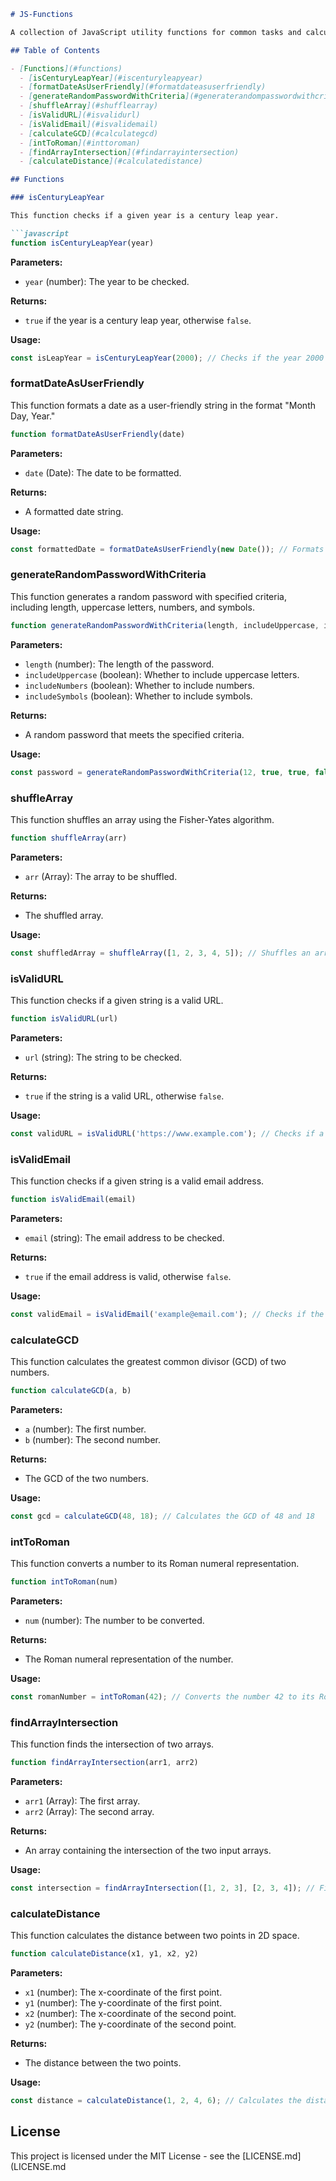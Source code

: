 ```markdown
# JS-Functions

A collection of JavaScript utility functions for common tasks and calculations.

## Table of Contents

- [Functions](#functions)
  - [isCenturyLeapYear](#iscenturyleapyear)
  - [formatDateAsUserFriendly](#formatdateasuserfriendly)
  - [generateRandomPasswordWithCriteria](#generaterandompasswordwithcriteria)
  - [shuffleArray](#shufflearray)
  - [isValidURL](#isvalidurl)
  - [isValidEmail](#isvalidemail)
  - [calculateGCD](#calculategcd)
  - [intToRoman](#inttoroman)
  - [findArrayIntersection](#findarrayintersection)
  - [calculateDistance](#calculatedistance)

## Functions

### isCenturyLeapYear

This function checks if a given year is a century leap year.

```javascript
function isCenturyLeapYear(year)
```

**Parameters:**
- `year` (number): The year to be checked.

**Returns:**
- `true` if the year is a century leap year, otherwise `false`.

**Usage:**

```javascript
const isLeapYear = isCenturyLeapYear(2000); // Checks if the year 2000 is a century leap year
```

### formatDateAsUserFriendly

This function formats a date as a user-friendly string in the format "Month Day, Year."

```javascript
function formatDateAsUserFriendly(date)
```

**Parameters:**
- `date` (Date): The date to be formatted.

**Returns:**
- A formatted date string.

**Usage:**

```javascript
const formattedDate = formatDateAsUserFriendly(new Date()); // Formats the current date as a user-friendly string
```

### generateRandomPasswordWithCriteria

This function generates a random password with specified criteria, including length, uppercase letters, numbers, and symbols.

```javascript
function generateRandomPasswordWithCriteria(length, includeUppercase, includeNumbers, includeSymbols)
```

**Parameters:**
- `length` (number): The length of the password.
- `includeUppercase` (boolean): Whether to include uppercase letters.
- `includeNumbers` (boolean): Whether to include numbers.
- `includeSymbols` (boolean): Whether to include symbols.

**Returns:**
- A random password that meets the specified criteria.

**Usage:**

```javascript
const password = generateRandomPasswordWithCriteria(12, true, true, false); // Generates a random password with criteria
```

### shuffleArray

This function shuffles an array using the Fisher-Yates algorithm.

```javascript
function shuffleArray(arr)
```

**Parameters:**
- `arr` (Array): The array to be shuffled.

**Returns:**
- The shuffled array.

**Usage:**

```javascript
const shuffledArray = shuffleArray([1, 2, 3, 4, 5]); // Shuffles an array using the Fisher-Yates algorithm
```

### isValidURL

This function checks if a given string is a valid URL.

```javascript
function isValidURL(url)
```

**Parameters:**
- `url` (string): The string to be checked.

**Returns:**
- `true` if the string is a valid URL, otherwise `false`.

**Usage:**

```javascript
const validURL = isValidURL('https://www.example.com'); // Checks if a string is a valid URL
```

### isValidEmail

This function checks if a given string is a valid email address.

```javascript
function isValidEmail(email)
```

**Parameters:**
- `email` (string): The email address to be checked.

**Returns:**
- `true` if the email address is valid, otherwise `false`.

**Usage:**

```javascript
const validEmail = isValidEmail('example@email.com'); // Checks if the email is valid
```

### calculateGCD

This function calculates the greatest common divisor (GCD) of two numbers.

```javascript
function calculateGCD(a, b)
```

**Parameters:**
- `a` (number): The first number.
- `b` (number): The second number.

**Returns:**
- The GCD of the two numbers.

**Usage:**

```javascript
const gcd = calculateGCD(48, 18); // Calculates the GCD of 48 and 18
```

### intToRoman

This function converts a number to its Roman numeral representation.

```javascript
function intToRoman(num)
```

**Parameters:**
- `num` (number): The number to be converted.

**Returns:**
- The Roman numeral representation of the number.

**Usage:**

```javascript
const romanNumber = intToRoman(42); // Converts the number 42 to its Roman numeral representation
```

### findArrayIntersection

This function finds the intersection of two arrays.

```javascript
function findArrayIntersection(arr1, arr2)
```

**Parameters:**
- `arr1` (Array): The first array.
- `arr2` (Array): The second array.

**Returns:**
- An array containing the intersection of the two input arrays.

**Usage:**

```javascript
const intersection = findArrayIntersection([1, 2, 3], [2, 3, 4]); // Finds the intersection of two arrays
```

### calculateDistance

This function calculates the distance between two points in 2D space.

```javascript
function calculateDistance(x1, y1, x2, y2)
```

**Parameters:**
- `x1` (number): The x-coordinate of the first point.
- `y1` (number): The y-coordinate of the first point.
- `x2` (number): The x-coordinate of the second point.
- `y2` (number): The y-coordinate of the second point.

**Returns:**
- The distance between the two points.

**Usage:**

```javascript
const distance = calculateDistance(1, 2, 4, 6); // Calculates the distance between two points
```

## License

This project is licensed under the MIT License - see the [LICENSE.md](LICENSE.md
